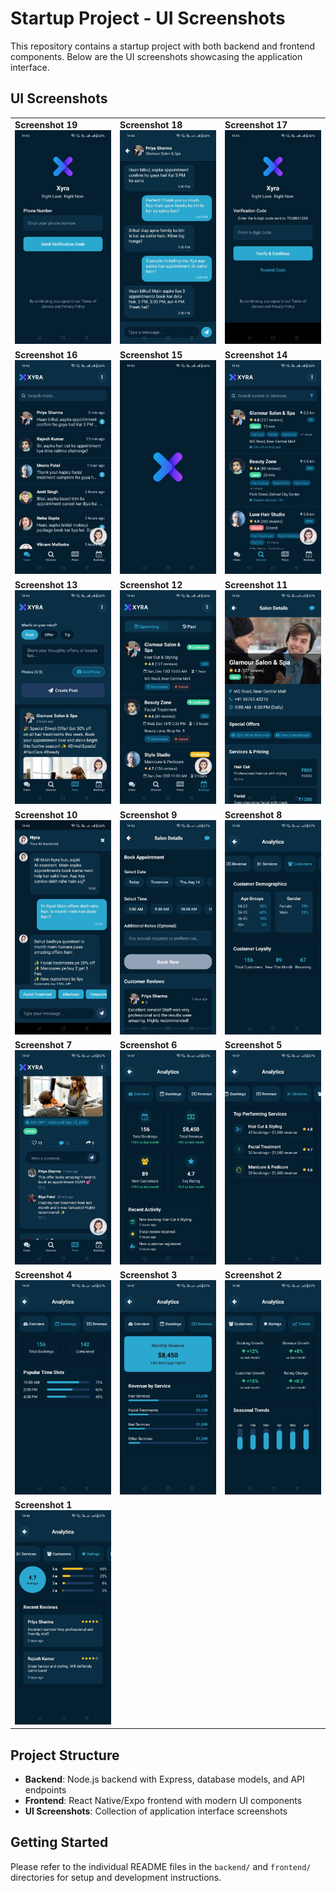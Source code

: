 # Startup Project - UI Screenshots

This repository contains a startup project with both backend and frontend components. Below are the UI screenshots showcasing the application interface.

## UI Screenshots

<table>
<tr>
<td><strong>Screenshot 19</strong><br><img src="UI%20Screenshots/IMG-20250812-WA0023.jpg" width="300" alt="UI Screenshot 19"></td>
<td><strong>Screenshot 18</strong><br><img src="UI%20Screenshots/IMG-20250812-WA0022.jpg" width="300" alt="UI Screenshot 18"></td>
<td><strong>Screenshot 17</strong><br><img src="UI%20Screenshots/IMG-20250812-WA0021.jpg" width="300" alt="UI Screenshot 17"></td>
</tr>
<tr>
<td><strong>Screenshot 16</strong><br><img src="UI%20Screenshots/IMG-20250812-WA0020.jpg" width="300" alt="UI Screenshot 16"></td>
<td><strong>Screenshot 15</strong><br><img src="UI%20Screenshots/IMG-20250812-WA0019.jpg" width="300" alt="UI Screenshot 15"></td>
<td><strong>Screenshot 14</strong><br><img src="UI%20Screenshots/IMG-20250812-WA0018.jpg" width="300" alt="UI Screenshot 14"></td>
</tr>
<tr>
<td><strong>Screenshot 13</strong><br><img src="UI%20Screenshots/IMG-20250812-WA0017.jpg" width="300" alt="UI Screenshot 13"></td>
<td><strong>Screenshot 12</strong><br><img src="UI%20Screenshots/IMG-20250812-WA0016.jpg" width="300" alt="UI Screenshot 12"></td>
<td><strong>Screenshot 11</strong><br><img src="UI%20Screenshots/IMG-20250812-WA0015.jpg" width="300" alt="UI Screenshot 11"></td>
</tr>
<tr>
<td><strong>Screenshot 10</strong><br><img src="UI%20Screenshots/IMG-20250812-WA0014.jpg" width="300" alt="UI Screenshot 10"></td>
<td><strong>Screenshot 9</strong><br><img src="UI%20Screenshots/IMG-20250812-WA0013.jpg" width="300" alt="UI Screenshot 9"></td>
<td><strong>Screenshot 8</strong><br><img src="UI%20Screenshots/IMG-20250812-WA0012.jpg" width="300" alt="UI Screenshot 8"></td>
</tr>
<tr>
<td><strong>Screenshot 7</strong><br><img src="UI%20Screenshots/IMG-20250812-WA0011.jpg" width="300" alt="UI Screenshot 7"></td>
<td><strong>Screenshot 6</strong><br><img src="UI%20Screenshots/IMG-20250812-WA0010.jpg" width="300" alt="UI Screenshot 6"></td>
<td><strong>Screenshot 5</strong><br><img src="UI%20Screenshots/IMG-20250812-WA0009.jpg" width="300" alt="UI Screenshot 5"></td>
</tr>
<tr>
<td><strong>Screenshot 4</strong><br><img src="UI%20Screenshots/IMG-20250812-WA0008.jpg" width="300" alt="UI Screenshot 4"></td>
<td><strong>Screenshot 3</strong><br><img src="UI%20Screenshots/IMG-20250812-WA0007.jpg" width="300" alt="UI Screenshot 3"></td>
<td><strong>Screenshot 2</strong><br><img src="UI%20Screenshots/IMG-20250812-WA0006.jpg" width="300" alt="UI Screenshot 2"></td>
</tr>
<tr>
<td><strong>Screenshot 1</strong><br><img src="UI%20Screenshots/IMG-20250812-WA0005.jpg" width="300" alt="UI Screenshot 1"></td>
<td></td>
<td></td>
</tr>
</table>

## Project Structure

- **Backend**: Node.js backend with Express, database models, and API endpoints
- **Frontend**: React Native/Expo frontend with modern UI components
- **UI Screenshots**: Collection of application interface screenshots

## Getting Started

Please refer to the individual README files in the `backend/` and `frontend/` directories for setup and development instructions.
